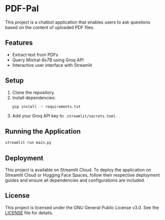 # PDF-Pal

This project is a chatbot application that enables users to ask questions based on the content of uploaded PDF files.

## Features

- Extract text from PDFs
- Query Mixtral-8x7B using Groq API
- Interactive user interface with Streamlit

## Setup

1. Clone the repository.
2. Install dependencies:
    ```bash
    pip install -r requirements.txt
    ```
3. Add your Groq API key to `.streamlit/secrets.toml`.

## Running the Application

```bash
streamlit run main.py
```

## Deployment

This project is available on Streamlit Cloud. To deploy the application on Streamlit Cloud or Hugging Face Spaces, follow their respective deployment guides and ensure all dependencies and configurations are included.

## License

This project is licensed under the GNU General Public License v3.0. See the [LICENSE](LICENSE) file for details.